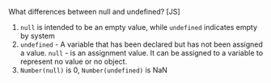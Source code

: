 What differences between null and undefined? [JS]



1. `null` is intended to be an empty value, while `undefined` indicates empty by system
2. `undefined` - A variable that has been declared but has not been assigned a value. `null` - is an assignment value. It can be assigned to a variable to represent no value or no object.
3. `Number(null)` is 0, `Number(undefined)` is NaN